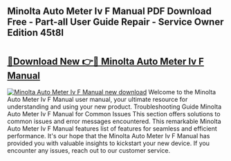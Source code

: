 ## Minolta Auto Meter Iv F Manual PDF Download Free - Part-aIl User Guide Repair - Service Owner Edition 45t8I

# <h2><a href="http://cf22843.oget.top/?id=Minolta+Auto+Meter+Iv+F+Manual">🔗Download New 👉🔴 Minolta Auto Meter Iv F Manual</a></h2>

[![Minolta Auto Meter Iv F Manual new download](https://i.imgur.com/5g1atiW.png)](http://cf22843.oget.top/?id=Minolta+Auto+Meter+Iv+F+Manual)
Welcome to the Minolta Auto Meter Iv F Manual user manual, your ultimate resource for understanding and using your new product. Troubleshooting Guide Minolta Auto Meter Iv F Manual for Common Issues This section offers solutions to common issues and error messages encountered. This remarkable Minolta Auto Meter Iv F Manual features list of features for seamless and efficient performance. It's our hope that the Minolta Auto Meter Iv F Manual has provided you with valuable insights to kickstart your new device. If you encounter any issues, reach out to our customer service.
